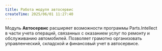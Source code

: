 ```yaml
---
title: Работа модуля автосервис
createTime: 2025/06/01 11:27:40
---
```

Модуль **Автосервис** расширяет возможности программы Parts.Intellect в части учета операций, связанных с оказанием услуг по ремонту и обслуживанию автомобилей. Позволяет грамотно организовать управленческий, складской и финансовый учет в автосервисе.